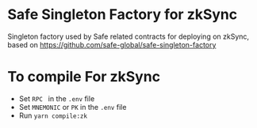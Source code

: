 # Safe Singleton Factory for zkSync

Singleton factory used by Safe related contracts for deploying on zkSync, based on https://github.com/safe-global/safe-singleton-factory 

# To compile For zkSync
- Set `RPC ` in the `.env` file
- Set `MNEMONIC` or `PK` in the `.env` file
- Run `yarn compile:zk`